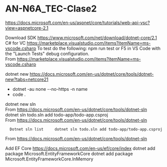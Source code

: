 # AN-N6A_TEC-Clase2

https://docs.microsoft.com/en-us/aspnet/core/tutorials/web-api-vsc?view=aspnetcore-2.1 
 
 
Download SDK https://www.microsoft.com/net/download/dotnet-core/2.1   C# for VC https://marketplace.visualstudio.com/items?itemName=ms-vscode.csharp   To test do the following: npm run test or F5 in VS Code with the "Launch Tests" debug configuration.   
From <https://marketplace.visualstudio.com/items?itemName=ms-vscode.csharp>  
 
dotnet new 
https://docs.microsoft.com/en-us/dotnet/core/tools/dotnet-new?tabs=netcore21 
 
- dotnet  -au none --no-https -n name 
- code .

dotnet new sln   
From <https://docs.microsoft.com/en-us/dotnet/core/tools/dotnet-sln>  
  dotnet sln todo.sln add todo-app/todo-app.csproj   
From <https://docs.microsoft.com/en-us/dotnet/core/tools/dotnet-sln>  

      Dotnet sln list     dotnet sln todo.sln add todo-app/todo-app.csproj   
      
From <https://docs.microsoft.com/en-us/dotnet/core/tools/dotnet-sln>  
 
   Add EF Core   https://docs.microsoft.com/en-us/ef/core/index     dotnet add package Microsoft.EntityFrameworkCore 
dotnet add package Microsoft.EntityFrameworkCore.InMemory 
